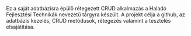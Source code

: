 Ez a saját adatbázisra épülő rétegezett CRUD alkalmazás a Haladó Fejlesztési Technikák nevezetű tárgyra készült. A projekt célja a github, az adatbázis kezelés, CRUD metódusok, rétegezés valamint a tesztelés elsajátítása.

